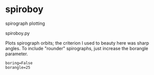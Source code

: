 # spiroboy
spirograph plotting

spiroboy.py

Plots spirograph orbits; the criterion I used to beauty here was sharp angles.
To include "rounder" spirographs, just increase the borangle parameter.

	boring=False
	borangle=25
